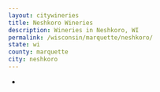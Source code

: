 ```yaml
---
layout: citywineries
title: Neshkoro Wineries
description: Wineries in Neshkoro, WI
permalink: /wisconsin/marquette/neshkoro/
state: wi
county: marquette
city: neshkoro
---
```

-
